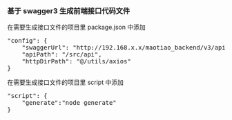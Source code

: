 ### 基于 swagger3 生成前端接口代码文件

在需要生成接口文件的项目里 package.json 中添加

<pre>
"config": {
    "swaggerUrl": "http://192.168.x.x/maotiao_backend/v3/api-docs/all",
    "apiPath": "/src/api",
    "httpDirPath": "@/utils/axios"
}
</pre>
在需要生成接口文件的项目里 script 中添加

<pre>
"script": {
    "generate":"node generate"
}
</pre>
